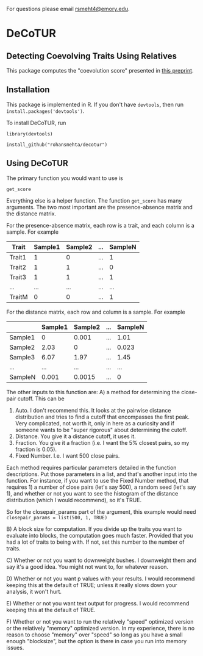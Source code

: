 For questions please email rsmeht4@emory.edu.

# DeCoTUR
## Detecting Coevolving Traits Using Relatives
This package computes the "coevolution score" presented in [this preprint](https://www.biorxiv.org/content/10.1101/2022.03.14.484367v1).

## Installation
This package is implemented in R. If you don't have `devtools`, then run
`install.packages('devtools')`.

To install DeCoTUR, run

`library(devtools)`

`install_github("rohansmehta/decotur")`

## Using DeCoTUR
The primary function you would want to use is

`get_score`

Everything else is a helper function. The function `get_score` has many arguments. The two most important are the presence-absence matrix and the distance matrix.

For the presence-absence matrix, each row is a trait, and each column is a sample. For example

| Trait | Sample1 | Sample2 | ... | SampleN |
| ----- | ------- | ------- | --- | -------- |
| Trait1 | 1 | 0 | ... | 1 |
| Trait2 | 1 | 1 | ... | 0 |
| Trait3 | 1 | 1 | ... | 1 |
| ... | ... | ... | ... | ... |
| TraitM | 0 | 0 | ... | 1 |

For the distance matrix, each row and column is a sample. For example

| | Sample1 | Sample2 | ... | SampleN |
| ----- | ------- | ------- | --- | -------- |
| Sample1 | 0 | 0.001 | ... | 1.01 |
| Sample2 | 2.03 | 0 | ... | 0.023 |
| Sample3 | 6.07 | 1.97 | ... | 1.45 |
| ... | ... | ... | ... | ... |
| SampleN | 0.001 | 0.0015 | ... | 0 |

The other inputs to this function are: A) a method for determining the close-pair cutoff. This can be 
1. Auto. I don't recommend this. It looks at the pairwise distance distribution and tries to find a cutoff that encompasses the first peak. Very complicated, not worth it, only in here as a curiosity and if someone wants to be "super rigorous" about determining the cutoff.
2. Distance. You give it a distance cutoff, it uses it.
3. Fraction. You give it a fraction (i.e. I want the 5% closest pairs, so my fraction is 0.05).
4. Fixed Number. I.e. I want 500 close pairs.

Each method requires particular parameters detailed in the function descriptions. Put those parameters in a list, and that's another input into the function. For instance, if you want to use the Fixed Number method, that requires 1) a number of close pairs (let's say 500), a random seed (let's say 1), and whether or not you want to see the histogram of the distance distribution (which I would recommend), so it's TRUE.

So for the closepair_params part of the argument, this example would need 
`closepair_params = list(500, 1, TRUE)`

B) A block size for computation. If you divide up the traits you want to evaluate into blocks, the computation goes much faster. Provided that you had a lot of traits to being with. If not, set this number to the number of traits.

C) Whether or not you want to downweight bushes. I downweight them and say it's a good idea. You might not want to, for whatever reason.

D) Whether or not you want p values with your results. I would recommend keeping this at the default of TRUE; unless it really slows down your analysis, it won't hurt.

E) Whether or not you want text output for progress. I would recommend keeping this at the default of TRUE.

F) Whether or not you want to run the relatively "speed" optimized version or the relatively "memory" optimized version. In my experience, there is no reason to choose "memory" over "speed" so long as you have a small enough "blocksize", but the option is there in case you run into memory issues.
